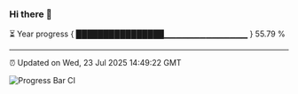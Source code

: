 ### Hi there 👋

⏳ Year progress { ████████████████▁▁▁▁▁▁▁▁▁▁▁▁▁▁ } 55.79 %

---

⏰ Updated on Wed, 23 Jul 2025 14:49:22 GMT

![Progress Bar CI](https://github.com/IshwaranRudhara/GIT-ACTION/workflows/Progress%20Bar%20CI/badge.svg)
